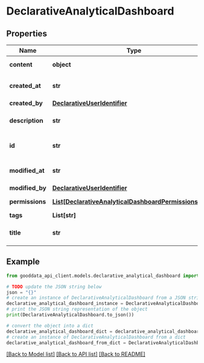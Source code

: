 # DeclarativeAnalyticalDashboard


## Properties

Name | Type | Description | Notes
------------ | ------------- | ------------- | -------------
**content** | **object** | Free-form JSON object | 
**created_at** | **str** | Time of the entity creation. | [optional] 
**created_by** | [**DeclarativeUserIdentifier**](DeclarativeUserIdentifier.md) |  | [optional] 
**description** | **str** | Analytical dashboard description. | [optional] 
**id** | **str** | Analytical dashboard ID. | 
**modified_at** | **str** | Time of the last entity modification. | [optional] 
**modified_by** | [**DeclarativeUserIdentifier**](DeclarativeUserIdentifier.md) |  | [optional] 
**permissions** | [**List[DeclarativeAnalyticalDashboardPermissionsInner]**](DeclarativeAnalyticalDashboardPermissionsInner.md) | A list of permissions. | [optional] 
**tags** | **List[str]** | A list of tags. | [optional] 
**title** | **str** | Analytical dashboard title. | 

## Example

```python
from gooddata_api_client.models.declarative_analytical_dashboard import DeclarativeAnalyticalDashboard

# TODO update the JSON string below
json = "{}"
# create an instance of DeclarativeAnalyticalDashboard from a JSON string
declarative_analytical_dashboard_instance = DeclarativeAnalyticalDashboard.from_json(json)
# print the JSON string representation of the object
print(DeclarativeAnalyticalDashboard.to_json())

# convert the object into a dict
declarative_analytical_dashboard_dict = declarative_analytical_dashboard_instance.to_dict()
# create an instance of DeclarativeAnalyticalDashboard from a dict
declarative_analytical_dashboard_from_dict = DeclarativeAnalyticalDashboard.from_dict(declarative_analytical_dashboard_dict)
```
[[Back to Model list]](../README.md#documentation-for-models) [[Back to API list]](../README.md#documentation-for-api-endpoints) [[Back to README]](../README.md)


